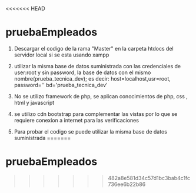 <<<<<<< HEAD
# pruebaEmpleados


1. Descargar el codigo de la rama "Master" en la carpeta htdocs del servidor local si se esta usando xampp 

2. utilizar la misma base de datos suministrada con las credenciales de user:root y sin password, la base de datos con el mismo nombre(prueba_tecnica_dev); es decir: host=localhost,usr=root, password='' bd='prueba_tecnica_dev'

3. No se utilizo framework de php, se aplican conocimientos de php, css , html y javascript

4. se utilizo cdn bootstrap para complementar las vistas por lo que se requiere conexion a internet para las verificaciones

5. Para probar el codigo se puede utilizar la misma base de datos suministrada
=======
# pruebaEmpleados
>>>>>>> 482a8e581d34c57d1bc3bab4c1fc736ee6b22b86
